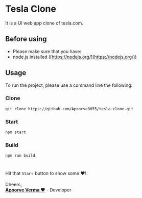 
# Tesla Clone

It is a UI web app clone of tesla.com. 
 
 ## Before using

-   Please make sure that you have:
-   node.js installed ([https://nodejs.org/](https://nodejs.org/))
## Usage

To run the project, please use a command line the following:

### Clone

```
git clone https://github.com/Apoorve8055/tesla-clone.git
```
### Start

```
npm start
```

### Build
```
npm run build
```
#
Hit that  `Star⭐`  button to show some ❤️!.   

Cheers,  
<a href="https://apoorveverma.com">**Apoorve Verma ❤️**</a> - Developer




